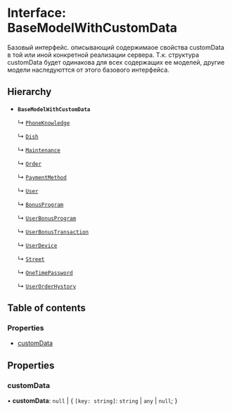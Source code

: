 # Interface: BaseModelWithCustomData

Базовый интерфейс. описывающий содержимаое свойства customData в той или иной конкретной реализации сервера.
Т.к. структура customData будет одинакова для всех содержащих ее моделей, другие модели наследуюттся от этого базового интерфейса.

## Hierarchy

- **`BaseModelWithCustomData`**

  ↳ [`PhoneKnowledge`](PhoneKnowledge.md)

  ↳ [`Dish`](Dish.md)

  ↳ [`Maintenance`](Maintenance.md)

  ↳ [`Order`](Order.md)

  ↳ [`PaymentMethod`](PaymentMethod.md)

  ↳ [`User`](User.md)

  ↳ [`BonusProgram`](BonusProgram.md)

  ↳ [`UserBonusProgram`](UserBonusProgram.md)

  ↳ [`UserBonusTransaction`](UserBonusTransaction.md)

  ↳ [`UserDevice`](UserDevice.md)

  ↳ [`Street`](Street.md)

  ↳ [`OneTimePassword`](OneTimePassword.md)

  ↳ [`UserOrderHystory`](UserOrderHystory.md)

## Table of contents

### Properties

- [customData](BaseModelWithCustomData.md#customdata)

## Properties

### customData

• **customData**: ``null`` \| \{ `[key: string]`: `string` \| `any` \| ``null``;  }
